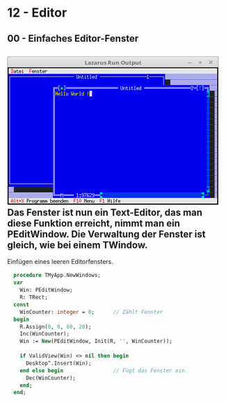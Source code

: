 # 12 - Editor
## 00 - Einfaches Editor-Fenster

![image.png](image.png)
Das Fenster ist nun ein Text-Editor, das man diese Funktion erreicht, nimmt man ein <b>PEditWindow</b>.
Die Verwaltung der Fenster ist gleich, wie bei einem <b>TWindow</b>.
---
Einfügen eines leeren Editorfensters.

```pascal
  procedure TMyApp.NewWindows;
  var
    Win: PEditWindow;
    R: TRect;
  const
    WinCounter: integer = 0;      // Zählt Fenster
  begin
    R.Assign(0, 0, 60, 20);
    Inc(WinCounter);
    Win := New(PEditWindow, Init(R, '', WinCounter));

    if ValidView(Win) <> nil then begin
      Desktop^.Insert(Win);
    end else begin                // Fügt das Fenster ein.
      Dec(WinCounter);
    end;
  end;
```


